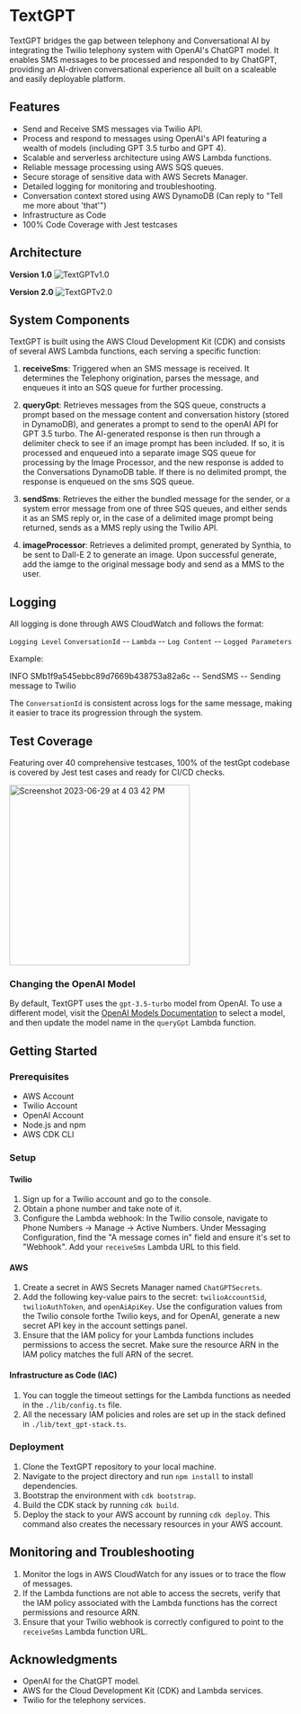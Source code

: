 # TextGPT

TextGPT bridges the gap between telephony and Conversational AI by integrating the Twilio telephony system with OpenAI's ChatGPT model. It enables SMS messages to be processed and responded to by ChatGPT, providing an AI-driven conversational experience all built on a scaleable and easily deployable platform.

## Features
- Send and Receive SMS messages via Twilio API.
- Process and respond to messages using OpenAI's API featuring a wealth of models (including GPT 3.5 turbo and GPT 4).
- Scalable and serverless architecture using AWS Lambda functions.
- Reliable message processing using AWS SQS queues.
- Secure storage of sensitive data with AWS Secrets Manager.
- Detailed logging for monitoring and troubleshooting.
- Conversation context stored using AWS DynamoDB (Can reply to "Tell me more about 'that'")
- Infrastructure as Code
- 100% Code Coverage with Jest testcases

## Architecture

**Version 1.0**
![TextGPTv1.0](https://github.com/Chris-Bland/textGpt/assets/27901095/6dc57c1a-968f-41c8-ae6b-953e7b4e6794)

**Version 2.0**
![TextGPTv2.0](https://github.com/Chris-Bland/textGpt/assets/27901095/b833ba39-0a91-409a-b607-6189e99bbc7b)


## System Components

TextGPT is built using the AWS Cloud Development Kit (CDK) and consists of several AWS Lambda functions, each serving a specific function:

1. **receiveSms**: Triggered when an SMS message is received. It determines the Telephony origination, parses the message, and enqueues it into an SQS queue for further processing.

2. **queryGpt**: Retrieves messages from the SQS queue, constructs a prompt based on the message content and conversation history (stored in DynamoDB), and generates a prompt to send to the openAI API for GPT 3.5 turbo. The AI-generated response is then run through a delimiter check to see if an image prompt has been included. If so, it is processed and enqueued into a separate image SQS queue for processing by the Image Processor, and the new response is added to the Conversations DynamoDB table. If there is no delimited prompt, the response is enqueued on the sms SQS queue.

3. **sendSms**: Retrieves the either the bundled message for the sender, or a system error message from one of three SQS queues, and either sends it as an SMS reply or, in the case of a delimited image prompt being returned, sends as a MMS reply using the Twilio API.

4. **imageProcessor**: Retrieves a delimited prompt, generated by Synthia, to be sent to Dall-E 2 to generate an image. Upon successful generate, add the iamge to the original message body and send as a MMS to the user.


## Logging

All logging is done through AWS CloudWatch and follows the format:

`Logging Level` `ConversationId` -- `Lambda` -- `Log Content` -- `Logged Parameters`


Example:

INFO SMb1f9a545ebbc89d7669b438753a82a6c -- SendSMS -- Sending message to Twilio

The `ConversationId` is consistent across logs for the same message, making it easier to trace its progression through the system.

## Test Coverage

Featuring over 40 comprehensive testcases, 100% of the testGpt codebase is covered by Jest test cases and ready for CI/CD checks.

<img width="321" alt="Screenshot 2023-06-29 at 4 03 42 PM" src="https://github.com/Chris-Bland/textGpt/assets/27901095/a29adc88-ae82-4eef-87f3-aad4268897e8">


### Changing the OpenAI Model

By default, TextGPT uses the `gpt-3.5-turbo` model from OpenAI. To use a different model, visit the [OpenAI Models Documentation](https://platform.openai.com/docs/models) to select a model, and then update the model name in the `queryGpt` Lambda function.

## Getting Started

### Prerequisites

- AWS Account
- Twilio Account
- OpenAI Account
- Node.js and npm
- AWS CDK CLI

### Setup

#### Twilio

1. Sign up for a Twilio account and go to the console.
2. Obtain a phone number and take note of it.
3. Configure the Lambda webhook: In the Twilio console, navigate to Phone Numbers -> Manage -> Active Numbers. Under Messaging Configuration, find the "A message comes in" field and ensure it's set to "Webhook". Add your `receiveSms` Lambda URL to this field.

#### AWS

1. Create a secret in AWS Secrets Manager named `ChatGPTSecrets`.
2. Add the following key-value pairs to the secret: `twilioAccountSid`, `twilioAuthToken`, and `openAiApiKey`. Use the configuration values from the Twilio console forthe Twilio keys, and for OpenAI, generate a new secret API key in the account settings panel.
3. Ensure that the IAM policy for your Lambda functions includes permissions to access the secret. Make sure the resource ARN in the IAM policy matches the full ARN of the secret.

#### Infrastructure as Code (IAC)

1. You can toggle the timeout settings for the Lambda functions as needed in the `./lib/config.ts` file.
2. All the necessary IAM policies and roles are set up in the stack defined in `./lib/text_gpt-stack.ts`.

### Deployment

1. Clone the TextGPT repository to your local machine.
2. Navigate to the project directory and run `npm install` to install dependencies.
3. Bootstrap the environment with `cdk bootstrap`.
4. Build the CDK stack by running `cdk build`.
5. Deploy the stack to your AWS account by running `cdk deploy`. This command also creates the necessary resources in your AWS account.

## Monitoring and Troubleshooting

1. Monitor the logs in AWS CloudWatch for any issues or to trace the flow of messages.
2. If the Lambda functions are not able to access the secrets, verify that the IAM policy associated with the Lambda functions has the correct permissions and resource ARN.
3. Ensure that your Twilio webhook is correctly configured to point to the `receiveSms` Lambda function URL.

## Acknowledgments


- OpenAI for the ChatGPT model.
- AWS for the Cloud Development Kit (CDK) and Lambda services.
- Twilio for the telephony services.
  

